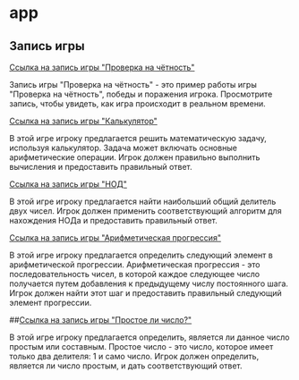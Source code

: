 # app


## Запись игры

[Ссылка на запись игры "Проверка на чётность"](https://asciinema.org/a/58yRhqyDJGn1TSVWtlLmYNfIm)

Запись игры "Проверка на чётность" - это пример работы игры "Проверка на чётность", победы и поражения игрока. Просмотрите запись, чтобы увидеть, как игра происходит в реальном времени.

[Ссылка на запись игры "Калькулятор"](https://asciinema.org/a/596201)

В этой игре игроку предлагается решить математическую задачу, используя калькулятор. Задача может включать основные арифметические операции. Игрок должен правильно выполнить вычисления и предоставить правильный ответ.

[Ссылка на запись игры "НОД"](https://asciinema.org/a/596630)

В этой игре игроку предлагается найти наибольший общий делитель двух чисел. Игрок должен применить соответствующий алгоритм для нахождения НОДа и предоставить правильный ответ.

[Ссылка на запись игры "Арифметическая прогрессия"](https://asciinema.org/a/596632)

В этой игре игроку предлагается определить следующий элемент в арифметической прогрессии. Арифметическая прогрессия - это последовательность чисел, в которой каждое следующее число получается путем добавления к предыдущему числу постоянного шага. Игрок должен найти этот шаг и предоставить правильный следующий элемент прогрессии.

##[Ссылка на запись игры "Простое ли число?"](https://asciinema.org/a/596861)

В этой игре игроку предлагается определить, является ли данное число простым или составным. Простое число - это число, которое имеет только два делителя: 1 и само число. Игрок должен определить, является ли число простым, и дать соответствующий ответ.

